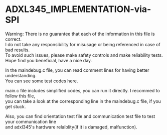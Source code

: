 # ADXL345_IMPLEMENTATION-via-SPI

Warning: There is no guarantee that each of the information in this file is correct.                              
I do not take any responsibility for misusage or being referenced in case of bad results.                  
To avoid such issues, please make safety controls and make reliability tests.                      
Hope find you beneficial, have a nice day.                     



In the maindebug.c file, you can  read comment lines for having better understanding.                    
You can see some test codes here.                 

main.c file includes simplified codes, you can run it directly. I recommed to follow this file,               
you can take a look at the corresponding line in the maindebug.c file, if you get stuck.                   
 
Also, you can find orientation test file and communication test file to test your communication line             
and adxl345's hardware relaiblity(if it is damaged, malfunction).                    
